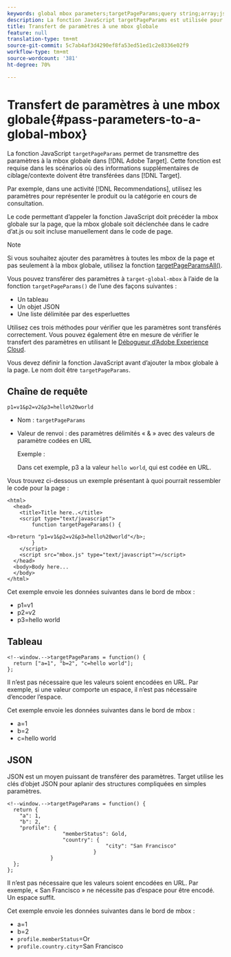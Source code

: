 ```yaml
---
keywords: global mbox parameters;targetPageParams;query string;array;json;dtm;dynamic tag management
description: La fonction JavaScript targetPageParams est utilisée pour transférer des paramètres à la mbox globale. Cela est nécessaire dans tout scénario où des informations de ciblage/contexte supplémentaires doivent être transmises à Adobe Target.
title: Transfert de paramètres à une mbox globale
feature: null
translation-type: tm+mt
source-git-commit: 5c7ab4af3d4290ef8fa53ed51ed1c2e8336e02f9
workflow-type: tm+mt
source-wordcount: '381'
ht-degree: 70%

---
```



# Transfert de paramètres à une mbox globale{#pass-parameters-to-a-global-mbox}

La fonction JavaScript `targetPageParams` permet de transmettre des paramètres à la mbox globale dans [!DNL Adobe Target]. Cette fonction est requise dans les scénarios où des informations supplémentaires de ciblage/contexte doivent être transférées dans [!DNL Target].

Par exemple, dans une activité [!DNL Recommendations], utilisez les paramètres pour représenter le produit ou la catégorie en cours de consultation.

Le code permettant d’appeler la fonction JavaScript doit précéder la mbox globale sur la page, que la mbox globale soit déclenchée dans le cadre d’at.js ou soit incluse manuellement dans le code de page.

>[!NOTE]
>
>Si vous souhaitez ajouter des paramètres à toutes les mbox de la page et pas seulement à la mbox globale, utilisez la fonction [targetPageParamsAll()](/help/c-implementing-target/c-implementing-target-for-client-side-web/targetpageparamsall.md).

Vous pouvez transférer des paramètres à `target-global-mbox` à l’aide de la fonction `targetPageParams()` de l’une des façons suivantes :

* Un tableau
* Un objet JSON
* Une liste délimitée par des esperluettes

Utilisez ces trois méthodes pour vérifier que les paramètres sont transférés correctement. Vous pouvez également être en mesure de vérifier le transfert des paramètres en utilisant le [Débogueur d’Adobe Experience Cloud](https://experienceleague.adobe.com/docs/debugger/using/experience-cloud-debugger.html).

Vous devez définir la fonction JavaScript avant d’ajouter la mbox globale à la page. Le nom doit être `targetPageParams`.

## Chaîne de requête

```
p1=v1&p2=v2&p3=hello%20world
```

* Nom : `targetPageParams`
* Valeur de renvoi : des paramètres délimités « &amp; » avec des valeurs de paramètre codées en URL

   Exemple :

   Dans cet exemple, p3 a la valeur `hello world`, qui est codée en URL.

Vous trouvez ci-dessous un exemple présentant à quoi pourrait ressembler le code pour la page :

```
<html> 
  <head> 
    <title>Title here..</title> 
    <script type="text/javascript"> 
        function targetPageParams() { 
           
<b>return "p1=v1&p2=v2&p3=hello%20world"</b>; 
        } 
    </script> 
    <script src="mbox.js" type="text/javascript"></script> 
  </head> 
  <body>Body here... 
  </body> 
</html>
```

Cet exemple envoie les données suivantes dans le bord de mbox :

* p1=v1
* p2=v2
* p3=hello world

## Tableau

```
<!--window.-->targetPageParams = function() { 
  return ["a=1", "b=2", "c=hello world"]; 
}; 
```

Il n’est pas nécessaire que les valeurs soient encodées en URL. Par exemple, si une valeur comporte un espace, il n’est pas nécessaire d’encoder l’espace.

Cet exemple envoie les données suivantes dans le bord de mbox :

* a=1
* b=2
* c=hello world

## JSON

JSON est un moyen puissant de transférer des paramètres. Target utilise les clés d’objet JSON pour aplanir des structures compliquées en simples paramètres.

```
<!--window.-->targetPageParams = function() { 
  return { 
    "a": 1, 
    "b": 2, 
    "profile": { 
                  "memberStatus": Gold, 
                  "country": { 
                                "city": "San Francisco" 
                            } 
              } 
  }; 
}; 
```

Il n’est pas nécessaire que les valeurs soient encodées en URL. Par exemple, « San Francisco » ne nécessite pas d’espace pour être encodé. Un espace suffit.

Cet exemple envoie les données suivantes dans le bord de mbox :

* a=1
* b=2
* `profile.memberStatus`=Or
* `profile.country.city`=San Francisco